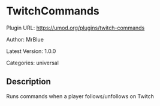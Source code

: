 # TwitchCommands

Plugin URL: https://umod.org/plugins/twitch-commands

Author: MrBlue

Latest Version: 1.0.0

Categories: universal

## Description

Runs commands when a player follows/unfollows on Twitch
